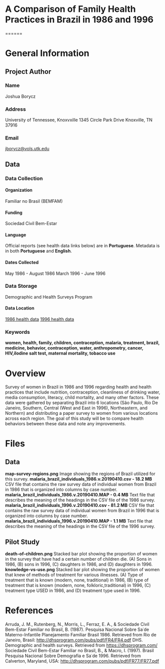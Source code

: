 # A Comparison of Family Health Practices in Brazil in 1986 and 1996
======
# General Information
## Project Author
### Name
Joshua Borycz
### Address
University of Tennessee, Knoxvxille
1345 Circle Park Drive
Knoxville, TN 37916
### Email
jborycz@vols.utk.edu

## Data
### Data Collection
#### Organization
Familiar no Brasil (BEMFAM)
#### Funding
Sociedad Civil Bem-Estar 
#### Language
Official reports (see health data links below) are in **Portuguese**. Metadata is in both **Portuguese** and **English**.
#### Dates Collected
May 1986 - August 1986
March 1996 - June 1996
### Data Storage
Demographic and Health Surveys Program
#### Data Location
[1986 health data](https://dhsprogram.com/what-we-do/survey/survey-display-2.cfm)
[1996 health data](https://dhsprogram.com/what-we-do/survey/survey-display-85.cfm)
### Keywords
**women, health, family, children, contraception, malaria, treatment, brazil, medicine, behavior, contraception, water, anthropometry, cancer, HIV,iIodine salt test, maternal mortality, tobacco use**

# Overview
Survey of women in Brazil in 1986 and 1996 regarding health and health practices that include nutrition, contraception, cleanliness of drinking water, media consumption, literacy, child mortality, and many other factors. These data were gathered by separating Brazil into 6 locations (São Paulo, Rio De Janeiro, Southern, Central (West and East in 1996), Northeastern, and Northern) and distributing a paper survey to women from various locations across each region. The goal of this study will be to compare health behaviors between these data and note any improvements.

# Files
## Data
**map-survey-regions.png** 
Image showing the regions of Brazil utilized for this survey.
**malaria_brazil_individuals_1986.v.20190410.csv - 18.2 MB**
CSV file that contains the raw survey data of individual women from Brazil in 1986 that is organized into columns by case number. 
**malaria_brazil_individuals_1986.v.20190410.MAP - 0.4 MB**
Text file that describes the meaning of the headings in the CSV file of the 1986 survey.
**malaria_brazil_individuals_1996.v.20190410.csv - 81.2 MB**
CSV file that contains the raw survey data of individual women from Brazil in 1996 that is organized into columns by case number. 
**malaria_brazil_individuals_1996.v.20190410.MAP - 1.1 MB**
Text file that describes the meaning of the headings in the CSV file of the 1996 survey.
## Pilot Study
**death-of-children.png**
Stacked bar plot showing the proportion of women in the survey that have had a certain number of children die. (A) Sons in 1986, (B) sons in 1996, (C) daughters in 1986, and (D) daughters in 1996.
**knowledge-vs-use.png**
Stacked bar plot showing the proportion of women that knew of methods of treatment for various illnesses. (A) Type of treatment that is known (modern, none, traditional) in 1986, (B) type of treatment that is known (modern, none, folkloric,traditional) in 1996, (C) treatment type USED in 1986, and (D) treatment type used in 1996.

# References
Arruda, J. M., Rutenberg, N., Morris, L., Ferraz, E. A., & Sociedade Civil Bem-Estar Familiar no Brasil, B. (1987). Pesquisa Nacional Sobre Sa˙de Materno-Infantile Planejamento Familiar Brasil 1986. Retrieved from Rio de Janeiro, Brasil: http://dhsprogram.com/pubs/pdf/FR4/FR4.pdf
DHS. Demographic and health surveys. Retrieved from https://dhsprogram.com/
Sociedade Civil Bem-Estar Familiar no Brasil, B., & Macro, I. (1997). Brasil Pesquisa Nacional Sobre Demografia e Sa˙de 1996. Retrieved from Calverton, Maryland, USA: http://dhsprogram.com/pubs/pdf/FR77/FR77.pdf


